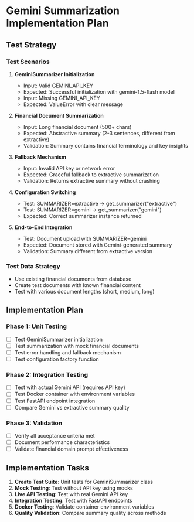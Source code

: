 # Gemini Summarization Implementation Plan

## Test Strategy

### Test Scenarios
1. **GeminiSummarizer Initialization**
   - Input: Valid GEMINI_API_KEY
   - Expected: Successful initialization with gemini-1.5-flash model
   - Input: Missing GEMINI_API_KEY
   - Expected: ValueError with clear message

2. **Financial Document Summarization**
   - Input: Long financial document (500+ chars)
   - Expected: Abstractive summary (2-3 sentences, different from extractive)
   - Validation: Summary contains financial terminology and key insights

3. **Fallback Mechanism**
   - Input: Invalid API key or network error
   - Expected: Graceful fallback to extractive summarization
   - Validation: Returns extractive summary without crashing

4. **Configuration Switching**
   - Test: SUMMARIZER=extractive → get_summarizer("extractive")
   - Test: SUMMARIZER=gemini → get_summarizer("gemini")
   - Expected: Correct summarizer instance returned

5. **End-to-End Integration**
   - Test: Document upload with SUMMARIZER=gemini
   - Expected: Document stored with Gemini-generated summary
   - Validation: Summary different from extractive version

### Test Data Strategy
- Use existing financial documents from database
- Create test documents with known financial content
- Test with various document lengths (short, medium, long)

## Implementation Plan

### Phase 1: Unit Testing
- [ ] Test GeminiSummarizer initialization
- [ ] Test summarization with mock financial documents
- [ ] Test error handling and fallback mechanism
- [ ] Test configuration factory function

### Phase 2: Integration Testing
- [ ] Test with actual Gemini API (requires API key)
- [ ] Test Docker container with environment variables
- [ ] Test FastAPI endpoint integration
- [ ] Compare Gemini vs extractive summary quality

### Phase 3: Validation
- [ ] Verify all acceptance criteria met
- [ ] Document performance characteristics
- [ ] Validate financial domain prompt effectiveness

## Implementation Tasks
1. **Create Test Suite**: Unit tests for GeminiSummarizer class
2. **Mock Testing**: Test without API key using mocks
3. **Live API Testing**: Test with real Gemini API key
4. **Integration Testing**: Test with FastAPI endpoints
5. **Docker Testing**: Validate container environment variables
6. **Quality Validation**: Compare summary quality across methods
